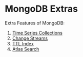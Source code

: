 # MongoDB Extras

Extra Features of MongoDB:

1. [Time Series Collections](Time%20Series%20Collections.md)
2. [Change Streams](Change%20Streams.md)
3. [TTL Index](TTL%20Index.md)
4. [Atlas Search](Atlas%20Search.md)
